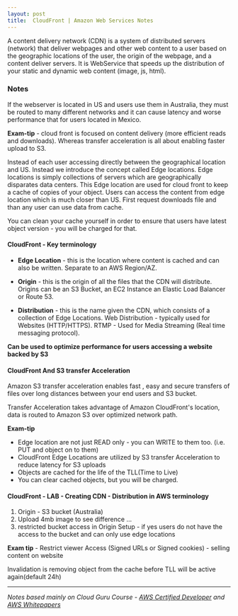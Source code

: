 ```yaml
---
layout: post
title:  CloudFront | Amazon Web Services Notes 
---
```


A content delivery network (CDN) is a system of distributed servers (network) that deliver webpages and other web content to a user based on the geographic locations of the user, the origin of the webpage, and a content deliver servers.
It is WebService that speeds up the distribution of your static and dynamic web content (image, js, html). 

### Notes

If the webserver is located in US and users use them in Australia, they must be routed to many different networks and it can cause latency and worse performance that for users located in Mexico.

**Exam-tip** - cloud front is focused on content delivery (more efficient reads and downloads). Whereas transfer acceleration is all about enabling faster upload to S3.

Instead of each user accessing directly between the geographical location and US. Instead we introduce the concept called Edge locations. Edge locations is simply collections of servers which are geographically disparates data centers. This Edge location are used for cloud front to keep a cache of copies of your object. Users can access the content from edge location which is much closer than US. First request downloads file and than any user can use data from cache. 

You can clean your cache yourself in order to ensure that users have latest object version - you will be charged for that.

#### CloudFront - Key terminology 

- **Edge Location** - this is the location where content is cached and can also be written. Separate to an AWS Region/AZ.

- **Origin**  - this is the origin of all the files that the CDN will distribute. Origins can be an S3 Bucket, an EC2 Instance an Elastic Load Balancer or Route 53.

- **Distribution** - this is the name given the CDN, which consists of a collection of Edge Locations.
Web Distribution - typically used for Websites (HTTP/HTTPS). 
RTMP - Used for Media Streaming (Real time messaging protocol). 

**Can be used to optimize performance for users accessing a website backed by S3**

#### CloudFront And S3 transfer Acceleration

Amazon S3 transfer acceleration enables fast , easy and secure transfers of files over long distances between your end users and S3 bucket. 

Transfer Acceleration takes advantage of Amazon CloudFront's location, data is routed to Amazon S3 over optimized network path. 

**Exam-tip**

- Edge location are not just READ only - you can WRITE to them  too. (i.e. PUT and object on to them)
- CloudFront Edge Locations are utilized by S3 transfer Acceleration to reduce latency for S3 uploads
- Objects are cached for the life of the TLL(Time to Live)
- You can clear cached objects, but you will be charged.

#### CloudFront - LAB - Creating CDN - Distribution in AWS terminology 

1. Origin - S3 bucket (Australia)
2. Upload 4mb image to see difference
...
3. restricted bucket access in Origin Setup - if yes users do not have the access to the bucket and can only use edge locations

**Exam tip** - Restrict viewer Access (Signed URLs or Signed cookies) -  selling content on website

Invalidation is removing object from the cache before TLL will be active again(default 24h) 

------------
*Notes based mainly on Cloud Guru Course - [AWS Certified Developer](https://acloud.guru/learn/aws-certified-developer-associate-june-2018) and [AWS Whitepapers](https://aws.amazon.com/whitepapers/)*